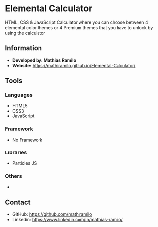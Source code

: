 # Elemental Calculator
HTML, CSS & JavaScript Calculator where you can choose between 4 elemental color themes or 4 Premium themes that you have to unlock by using the calculator
## Information
* **Developed by: Mathias Ramilo**
* **Website:** https://mathiramilo.github.io/Elemental-Calculator/
## Tools
### Languages
* HTML5
* CSS3
* JavaScript
### Framework
* No Framework
### Libraries
* Particles JS
### Others
*
## Contact
* GitHub: https://github.com/mathiramilo
* Linkedin: https://www.linkedin.com/in/mathias-ramilo/
